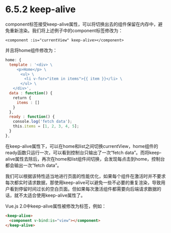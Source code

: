 # 6.5.2 keep-alive

component标签接受keep-alive属性，可以将切换出去的组件保留在内存中，避免重新渲染。我们将上述例子中的component标签修改为：

`<component :is="currentView" keep-alive></component>`

并且将home组件修改为：

```javascript
home: {
　template : '<div> \
　　　<p>Home</p> \
　　　　<ul> \
　　　　　<li v-for="item in items">{{ item }}</li> \
　　　　</ul> \
　　</div>',
　data : function() {
　　return {
　　　items : []
　　}
　},
　ready : function() {
　　console.log('fetch data');
　　this.items = [1, 2, 3, 4, 5];
　}
},
```

在keep-alive属性下，可以在home和list之间切换currentView，home组件的ready函数只运行一次，可以看到控制台只输出了一次“fetch data”。而将keep-alive属性去除后，再次在home和list组件间切换，会发现每点击到home，控制台都会输出一次“fetch data”。

我们可以根据该特性适当地进行页面的性能优化，如果每个组件在激活时并不要求每次都实时请求数据，那使用keep-alive可以避免一些不必要的重复渲染，导致用户看到停留时间过长的空白页面。但如果每次激活组件都需要向后端请求数据的话，就不太适合使用keep-alive属性了。

Vue.js 2.0中keep-alive属性被修改为标签，例如：

```html
<keep-alive>
　<component v-bind:is="view"></component>
</keep-alive>
```
